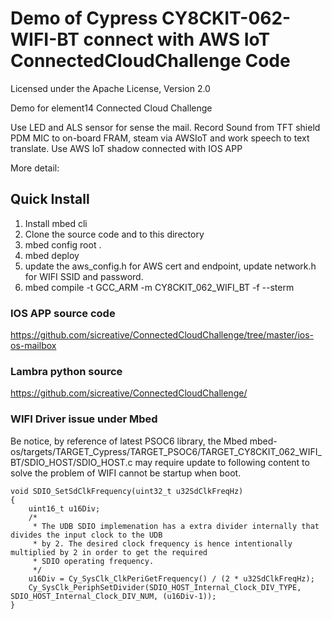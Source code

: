 # Demo of Cypress CY8CKIT-062-WIFI-BT connect with AWS IoT ConnectedCloudChallenge Code

 Licensed under the Apache License, Version 2.0
 
Demo for element14  Connected Cloud Challenge 

Use LED and ALS sensor for sense the mail.
Record Sound from TFT shield PDM MIC to on-board FRAM, steam via AWSIoT and work speech to text translate.
Use AWS IoT shadow connected with IOS APP

More detail: 


## Quick Install 
1. Install mbed cli
2. Clone the source code and to this directory
3. mbed config root .
4. mbed deploy
5. update the aws_config.h for AWS cert and endpoint, update network.h for WIFI SSID and password.
6. mbed compile -t GCC_ARM -m CY8CKIT_062_WIFI_BT -f --sterm

### IOS APP source code
https://github.com/sicreative/ConnectedCloudChallenge/tree/master/ios-os-mailbox

### Lambra python source 
https://github.com/sicreative/ConnectedCloudChallenge/

### WIFI Driver issue under Mbed
Be notice, by reference of latest PSOC6 library, the Mbed
mbed-os/targets/TARGET_Cypress/TARGET_PSOC6/TARGET_CY8CKIT_062_WIFI_BT/SDIO_HOST/SDIO_HOST.c
may require update to following content to solve the problem of WIFI cannot be startup when boot.
```
void SDIO_SetSdClkFrequency(uint32_t u32SdClkFreqHz)
{
    uint16_t u16Div;
    /*
     * The UDB SDIO implemenation has a extra divider internally that divides the input clock to the UDB
     * by 2. The desired clock frequency is hence intentionally multiplied by 2 in order to get the required
     * SDIO operating frequency.
     */
    u16Div = Cy_SysClk_ClkPeriGetFrequency() / (2 * u32SdClkFreqHz);
    Cy_SysClk_PeriphSetDivider(SDIO_HOST_Internal_Clock_DIV_TYPE, SDIO_HOST_Internal_Clock_DIV_NUM, (u16Div-1));
}

```

